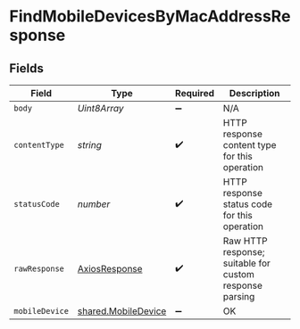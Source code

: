 # FindMobileDevicesByMacAddressResponse


## Fields

| Field                                                             | Type                                                              | Required                                                          | Description                                                       |
| ----------------------------------------------------------------- | ----------------------------------------------------------------- | ----------------------------------------------------------------- | ----------------------------------------------------------------- |
| `body`                                                            | *Uint8Array*                                                      | :heavy_minus_sign:                                                | N/A                                                               |
| `contentType`                                                     | *string*                                                          | :heavy_check_mark:                                                | HTTP response content type for this operation                     |
| `statusCode`                                                      | *number*                                                          | :heavy_check_mark:                                                | HTTP response status code for this operation                      |
| `rawResponse`                                                     | [AxiosResponse](https://axios-http.com/docs/res_schema)           | :heavy_check_mark:                                                | Raw HTTP response; suitable for custom response parsing           |
| `mobileDevice`                                                    | [shared.MobileDevice](../../../sdk/models/shared/mobiledevice.md) | :heavy_minus_sign:                                                | OK                                                                |